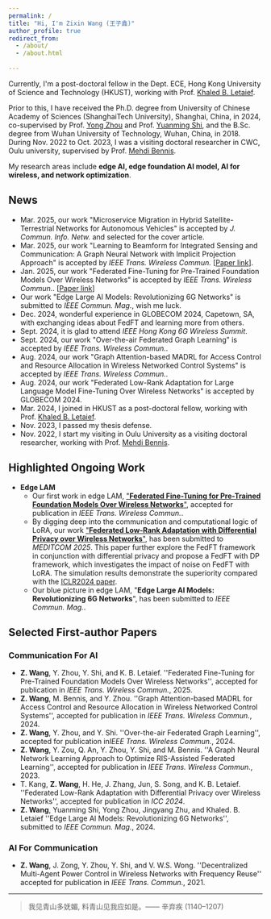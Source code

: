 ```yaml
---
permalink: /
title: "Hi, I'm Zixin Wang (王子鑫)"
author_profile: true
redirect_from: 
  - /about/
  - /about.html
  
---
```


Currently, I'm a post-doctoral fellow in the Dept. ECE, Hong Kong University of Science and Technology (HKUST), working with Prof. [Khaled B. Letaief](https://facultyprofiles.hkust.edu.hk/profiles.php?profile=khaled-ben-letaief-eekhaled).

Prior to this, I have received the Ph.D. degree from University of Chinese Academy of Sciences (ShanghaiTech University), Shanghai, China, in 2024, co-supervised by Prof. [Yong Zhou](https://faculty.sist.shanghaitech.edu.cn/faculty/zhouyong/index.html) and Prof. [Yuanming Shi](https://shiyuanming.github.io/), and the B.Sc. degree from Wuhan University of Technology, Wuhan, China, in 2018.
During Nov. 2022 to Oct. 2023, I was a visiting doctoral researcher in CWC, Oulu university, supervised by Prof. [Mehdi Bennis](https://sites.google.com/view/dr-mehdi-bennis/home).


My research areas include **edge AI, edge foundation AI model, AI for wireless, and network optimization**.

## News
- Mar. 2025, our work "Microservice Migration in Hybrid Satellite-Terrestrial Networks for Autonomous Vehicles" is accepted by *J. Commun. Info. Netw.* and selected for the cover article. 
- Mar. 2025, our work "Learning to Beamform for Integrated Sensing and Communication: A Graph Neural Network with Implicit Projection Approach" is accepted by *IEEE Trans. Wireless Commun.* [[Paper link](https://ieeexplore.ieee.org/document/10932672)]. 
- Jan. 2025, our work "Federated Fine-Tuning for Pre-Trained Foundation Models Over Wireless Networks" is accepted by *IEEE Trans. Wireless Commun.*. [[Paper link](https://ieeexplore.ieee.org/abstract/document/10855336)]
- Our work "Edge Large AI Models: Revolutionizing 6G Networks" is submitted to *IEEE Commun. Mag.*, wish me luck.
- Dec. 2024, wonderful experience in GLOBECOM 2024, Capetown, SA, with exchanging ideas about FedFT and learning more from others.
- Sept. 2024, it is glad to attend *IEEE Hong Kong 6G Wireless Summit*.
- Sept. 2024, our work "Over-the-air Federated Graph Learning" is accepted by *IEEE Trans. Wireless Commun.*.
- Aug. 2024, our work "Graph Attention-based MADRL for Access Control and Resource Allocation in Wireless Networked Control Systems" is accepted by *IEEE Trans. Wireless Commun.*.
- Aug. 2024, our work "Federated Low-Rank Adaptation for Large Language Model Fine-Tuning Over Wireless Networks" is accepted by GLOBECOM 2024.
- Mar. 2024, I joined in HKUST as a post-doctoral fellow, working with Prof. [Khaled B. Letaief](https://facultyprofiles.hkust.edu.hk/profiles.php?profile=khaled-ben-letaief-eekhaled).
- Nov. 2023, I passed my thesis defense.
- Nov. 2022, I start my visiting in Oulu University as a visiting doctoral researcher, working with Prof. [Mehdi Bennis](https://sites.google.com/view/dr-mehdi-bennis/home).

## Highlighted Ongoing Work

- **Edge LAM**
  - Our first work in edge LAM, ["**Federated Fine-Tuning for Pre-Trained Foundation Models Over Wireless Networks**"](https://ieeexplore.ieee.org/abstract/document/10855336), accepted for publication in *IEEE Trans. Wireless Commun.*. 
  - By digging deep into the communication and computational logic of LoRA, our work ["**Federated Low-Rank Adaptation with Differential Privacy over Wireless Networks**"](https://arxiv.org/html/2411.07806v2), has been submitted to *MEDITCOM  2025*. This paper further explore the FedFT framework in conjunction with differential privacy and propose a FedFT with DP framework, which investigates the impact of noise on FedFT with LoRA. The simulation results demonstrate the superiority compared with the [ICLR2024 paper](https://openreview.net/forum?id=NLPzL6HWNl). 
  - Our blue picture in edge LAM, "**Edge Large AI Models: Revolutionizing 6G Networks**", has been submitted to *IEEE Commun. Mag.*. 

## Selected First-author Papers

### Communication For AI

- **Z. Wang**, Y. Zhou, Y. Shi, and K. B. Letaief. ''Federated Fine-Tuning for Pre-Trained Foundation Models Over Wireless Networks'', accepted for publication in *IEEE Trans. Wireless Commun.*, 2025.
- **Z. Wang**, M. Bennis, and Y. Zhou. ''Graph Attention-based MADRL for Access Control and Resource Allocation in Wireless Networked Control Systems'', accepted for publication in *IEEE Trans. Wireless Commun.*, 2024.
- **Z. Wang**, Y. Zhou, and Y. Shi. ''Over-the-air Federated Graph Learning'', accepted for publication in*IEEE Trans. Wireless Commun.*, 2024.
- **Z. Wang**, Y. Zou, Q. An, Y. Zhou, Y. Shi, and M. Bennis. ''A Graph Neural Network Learning Approach to Optimize RIS-Assisted Federated Learning'', accepted for publication in *IEEE Trans. Wireless Commun*., 2023.
- T. Kang,  **Z. Wang**, H. He, J. Zhang, Jun, S. Song, and K. B. Letaief. ''Federated Low-Rank Adaptation with Differential Privacy over Wireless Networks'', accepted for publication in *ICC 2024*.
- **Z. Wang**, Yuanming Shi, Yong Zhou, Jingyang Zhu, and Khaled. B. Letaief ''Edge Large AI Models: Revolutionizing 6G Networks'', submitted to *IEEE Commun. Mag.*, 2024.

### AI For Communication

- **Z. Wang**, J. Zong, Y. Zhou, Y. Shi, and V. W.S. Wong. ''Decentralized Multi-Agent Power Control in Wireless Networks with Frequency Reuse'' accepted for publication in *IEEE Trans. Commun*., 2021.

---


> 我见青山多妩媚, 料青山见我应如是。—— 辛弃疾 (1140–1207)
<!-- <q>我见青山多妩媚 料青山见我应如是。</q> &#8211;辛弃疾 -->

<script type='text/javascript' id='clustrmaps' src='//cdn.clustrmaps.com/map_v2.js?cl=d3d3d3&w=a&t=n&d=Yqy2OFBKzdm3tNjEiEUS1eF0Ls7s8_y0pmkGlVbygzQ&co=ffffff&cmo=3acc3a&cmn=ff5353&ct=808080'></script>